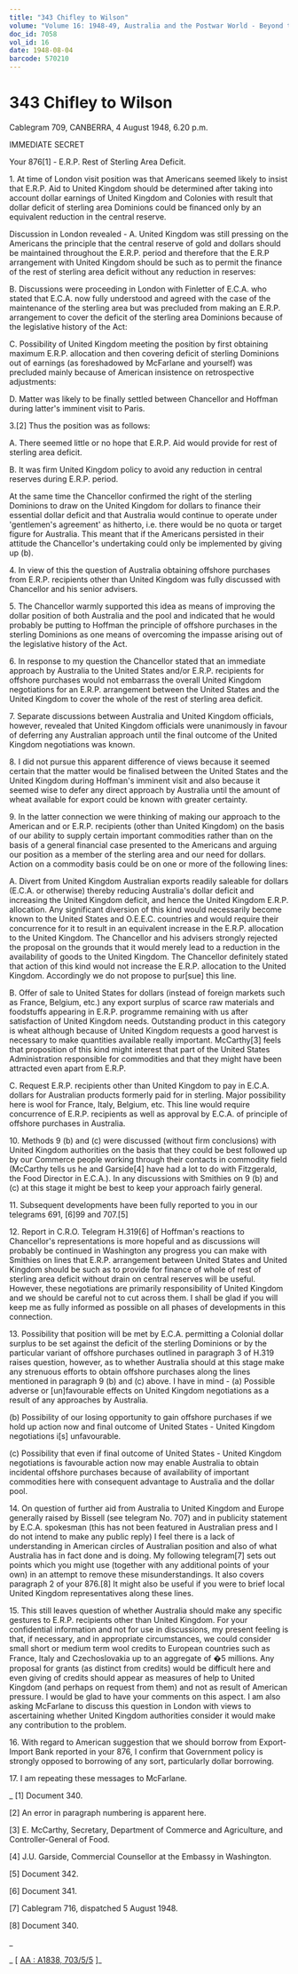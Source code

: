 ```yaml
---
title: "343 Chifley to Wilson"
volume: "Volume 16: 1948-49, Australia and the Postwar World - Beyond the Region"
doc_id: 7058
vol_id: 16
date: 1948-08-04
barcode: 570210
---
```


# 343 Chifley to Wilson

Cablegram 709, CANBERRA, 4 August 1948, 6.20 p.m.

IMMEDIATE SECRET

Your 876[1] - E.R.P. Rest of Sterling Area Deficit.

1\. At time of London visit position was that Americans seemed likely to insist that E.R.P. Aid to United Kingdom should be determined after taking into account dollar earnings of United Kingdom and Colonies with result that dollar deficit of sterling area Dominions could be financed only by an equivalent reduction in the central reserve.

Discussion in London revealed - A. United Kingdom was still pressing on the Americans the principle that the central reserve of gold and dollars should be maintained throughout the E.R.P. period and therefore that the E.R.P arrangement with United Kingdom should be such as to permit the finance of the rest of sterling area deficit without any reduction in reserves:

B. Discussions were proceeding in London with Finletter of E.C.A. who stated that E.C.A. now fully understood and agreed with the case of the maintenance of the sterling area but was precluded from making an E.R.P. arrangement to cover the deficit of the sterling area Dominions because of the legislative history of the Act:

C. Possibility of United Kingdom meeting the position by first obtaining maximum E.R.P. allocation and then covering deficit of sterling Dominions out of earnings (as foreshadowed by McFarlane and yourself) was precluded mainly because of American insistence on retrospective adjustments:

D. Matter was likely to be finally settled between Chancellor and Hoffman during latter's imminent visit to Paris.

3.[2] Thus the position was as follows:

A. There seemed little or no hope that E.R.P. Aid would provide for rest of sterling area deficit.

B. It was firm United Kingdom policy to avoid any reduction in central reserves during E.R.P. period.

At the same time the Chancellor confirmed the right of the sterling Dominions to draw on the United Kingdom for dollars to finance their essential dollar deficit and that Australia would continue to operate under 'gentlemen's agreement' as hitherto, i.e. there would be no quota or target figure for Australia. This meant that if the Americans persisted in their attitude the Chancellor's undertaking could only be implemented by giving up (b).

4\. In view of this the question of Australia obtaining offshore purchases from E.R.P. recipients other than United Kingdom was fully discussed with Chancellor and his senior advisers.

5\. The Chancellor warmly supported this idea as means of improving the dollar position of both Australia and the pool and indicated that he would probably be putting to Hoffman the principle of offshore purchases in the sterling Dominions as one means of overcoming the impasse arising out of the legislative history of the Act.

6\. In response to my question the Chancellor stated that an immediate approach by Australia to the United States and/or E.R.P. recipients for offshore purchases would not embarrass the overall United Kingdom negotiations for an E.R.P. arrangement between the United States and the United Kingdom to cover the whole of the rest of sterling area deficit.

7\. Separate discussions between Australia and United Kingdom officials, however, revealed that United Kingdom officials were unanimously in favour of deferring any Australian approach until the final outcome of the United Kingdom negotiations was known.

8\. I did not pursue this apparent difference of views because it seemed certain that the matter would be finalised between the United States and the United Kingdom during Hoffman's imminent visit and also because it seemed wise to defer any direct approach by Australia until the amount of wheat available for export could be known with greater certainty.

9\. In the latter connection we were thinking of making our approach to the American and or E.R.P. recipients (other than United Kingdom) on the basis of our ability to supply certain important commodities rather than on the basis of a general financial case presented to the Americans and arguing our position as a member of the sterling area and our need for dollars. Action on a commodity basis could be on one or more of the following lines:

A. Divert from United Kingdom Australian exports readily saleable for dollars (E.C.A. or otherwise) thereby reducing Australia's dollar deficit and increasing the United Kingdom deficit, and hence the United Kingdom E.R.P. allocation. Any significant diversion of this kind would necessarily become known to the United States and O.E.E.C. countries and would require their concurrence for it to result in an equivalent increase in the E.R.P. allocation to the United Kingdom. The Chancellor and his advisers strongly rejected the proposal on the grounds that it would merely lead to a reduction in the availability of goods to the United Kingdom. The Chancellor definitely stated that action of this kind would not increase the E.R.P. allocation to the United Kingdom. Accordingly we do not propose to pur[sue] this line.

B. Offer of sale to United States for dollars (instead of foreign markets such as France, Belgium, etc.) any export surplus of scarce raw materials and foodstuffs appearing in E.R.P. programme remaining with us after satisfaction of United Kingdom needs. Outstanding product in this category is wheat although because of United Kingdom requests a good harvest is necessary to make quantities available really important. McCarthy[3] feels that proposition of this kind might interest that part of the United States Administration responsible for commodities and that they might have been attracted even apart from E.R.P.

C. Request E.R.P. recipients other than United Kingdom to pay in E.C.A. dollars for Australian products formerly paid for in sterling. Major possibility here is wool for France, Italy, Belgium, etc. This line would require concurrence of E.R.P. recipients as well as approval by E.C.A. of principle of offshore purchases in Australia.

10\. Methods 9 (b) and (c) were discussed (without firm conclusions) with United Kingdom authorities on the basis that they could be best followed up by our Commerce people working through their contacts in commodity field (McCarthy tells us he and Garside[4] have had a lot to do with Fitzgerald, the Food Director in E.C.A.). In any discussions with Smithies on 9 (b) and (c) at this stage it might be best to keep your approach fairly general.

11\. Subsequent developments have been fully reported to you in our telegrams 691, [6]99 and 707.[5]

12\. Report in C.R.O. Telegram H.319[6] of Hoffman's reactions to Chancellor's representations is more hopeful and as discussions will probably be continued in Washington any progress you can make with Smithies on lines that E.R.P. arrangement between United States and United Kingdom should be such as to provide for finance of whole of rest of sterling area deficit without drain on central reserves will be useful. However, these negotiations are primarily responsibility of United Kingdom and we should be careful not to cut across them. I shall be glad if you will keep me as fully informed as possible on all phases of developments in this connection.

13\. Possibility that position will be met by E.C.A. permitting a Colonial dollar surplus to be set against the deficit of the sterling Dominions or by the particular variant of offshore purchases outlined in paragraph 3 of H.319 raises question, however, as to whether Australia should at this stage make any strenuous efforts to obtain offshore purchases along the lines mentioned in paragraph 9 (b) and (c) above. I have in mind - (a) Possible adverse or [un]favourable effects on United Kingdom negotiations as a result of any approaches by Australia.

(b) Possibility of our losing opportunity to gain offshore purchases if we hold up action now and final outcome of United States - United Kingdom negotiations i[s] unfavourable.

(c) Possibility that even if final outcome of United States - United Kingdom negotiations is favourable action now may enable Australia to obtain incidental offshore purchases because of availability of important commodities here with consequent advantage to Australia and the dollar pool.

14\. On question of further aid from Australia to United Kingdom and Europe generally raised by Bissell (see telegram No. 707) and in publicity statement by E.C.A. spokesman (this has not been featured in Australian press and I do not intend to make any public reply) I feel there is a lack of understanding in American circles of Australian position and also of what Australia has in fact done and is doing. My following telegram[7] sets out points which you might use (together with any additional points of your own) in an attempt to remove these misunderstandings. It also covers paragraph 2 of your 876.[8] It might also be useful if you were to brief local United Kingdom representatives along these lines.

15\. This still leaves question of whether Australia should make any specific gestures to E.R.P. recipients other than United Kingdom. For your confidential information and not for use in discussions, my present feeling is that, if necessary, and in appropriate circumstances, we could consider small short or medium term wool credits to European countries such as France, Italy and Czechoslovakia up to an aggregate of �5 millions. Any proposal for grants (as distinct from credits) would be difficult here and even giving of credits should appear as measures of help to United Kingdom (and perhaps on request from them) and not as result of American pressure. I would be glad to have your comments on this aspect. I am also asking McFarlane to discuss this question in London with views to ascertaining whether United Kingdom authorities consider it would make any contribution to the problem.

16\. With regard to American suggestion that we should borrow from Export-Import Bank reported in your 876, I confirm that Government policy is strongly opposed to borrowing of any sort, particularly dollar borrowing.

17\. I am repeating these messages to McFarlane.

_ [1] Document 340.

[2] An error in paragraph numbering is apparent here.

[3] E. McCarthy, Secretary, Department of Commerce and Agriculture, and Controller-General of Food.

[4] J.U. Garside, Commercial Counsellor at the Embassy in Washington.

[5] Document 342.

[6] Document 341.

[7] Cablegram 716, dispatched 5 August 1948.

[8] Document 340.

_

_ [ [AA : A1838, 703/5/5](http://www.naa.gov.au/cgi-bin/Search?O=I&Number=570210) ]_
